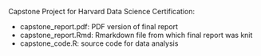 Capstone Project for Harvard Data Science Certification:
- capstone_report.pdf: PDF version of final report
- capstone_report.Rmd: Rmarkdown file from which final report was knit
- capstone_code.R: source code for data analysis
